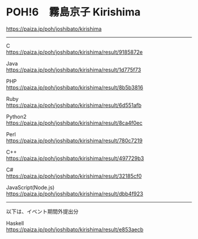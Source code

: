 POH!6　霧島京子 Kirishima  
=================
  
https://paiza.jp/poh/joshibato/kirishima  
  
----------

C  
https://paiza.jp/poh/joshibato/kirishima/result/9185872e  
  
Java  
https://paiza.jp/poh/joshibato/kirishima/result/1d775f73  
  
PHP  
https://paiza.jp/poh/joshibato/kirishima/result/8b5b3816  
  
Ruby  
https://paiza.jp/poh/joshibato/kirishima/result/6d551afb  
  
Python2  
https://paiza.jp/poh/joshibato/kirishima/result/8ca4f0ec  
  
Perl  
https://paiza.jp/poh/joshibato/kirishima/result/780c7219  
  
C++  
https://paiza.jp/poh/joshibato/kirishima/result/497729b3  
  
C#  
https://paiza.jp/poh/joshibato/kirishima/result/32185cf0  
  
JavaScript(Node.js)  
https://paiza.jp/poh/joshibato/kirishima/result/dbb4f923  
  
----------
以下は、イベント期間外提出分  
  
Haskell  
https://paiza.jp/poh/joshibato/kirishima/result/e853aecb  
  
